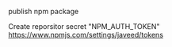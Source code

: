 publish npm package


Create reporsitor secret "NPM_AUTH_TOKEN"
https://www.npmjs.com/settings/javeed/tokens

